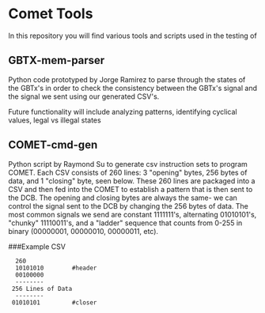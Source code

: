# Comet Tools
In this repository you will find various tools and scripts used in the testing of 

## GBTX-mem-parser
Python code prototyped by Jorge Ramirez to parse through the states of the GBTx's in order to check the consistency between the GBTx's signal and the signal we sent using our generated CSV's.

Future functionality will include analyzing patterns, identifying cyclical values, legal vs illegal states

## COMET-cmd-gen
Python script by Raymond Su to generate csv instruction sets to program COMET. Each CSV consists of 260 lines: 3 "opening" bytes, 256 bytes of data, and 1 "closing" byte, seen below. These 260 lines are packaged into a CSV and then fed into the COMET to establish a pattern that is then sent to the DCB. The opening and closing bytes are always the same- we can control the signal sent to the DCB by changing the 256 bytes of data. The most common signals we send are constant 1111111's, alternating 01010101's, "chunky" 11110011's, and a "ladder" sequence that counts from 0-255 in binary (00000001, 00000010, 00000011, etc). 

###Example CSV 

```
  260                     
  10101010		  #header
  00100000
  --------		  
 256 Lines of Data
  --------
 01010101         #closer

```